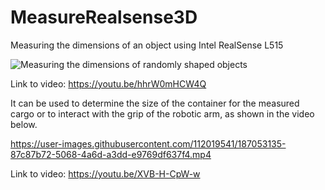 # MeasureRealsense3D

Measuring the dimensions of an object using Intel RealSense L515

![Measuring the dimensions of randomly shaped objects](https://user-images.githubusercontent.com/112019541/187052807-f4a1b2b3-eb97-437d-bb81-0aec9d666902.gif)

Link to video: https://youtu.be/hhrW0mHCW4Q

It can be used to determine the size of the container for the measured cargo or to interact with the grip of the robotic arm, as shown in the video below.

https://user-images.githubusercontent.com/112019541/187053135-87c87b72-5068-4a6d-a3dd-e9769df637f4.mp4

Link to video: https://youtu.be/XVB-H-CpW-w

